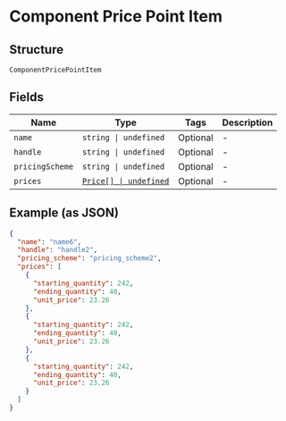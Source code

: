 
# Component Price Point Item

## Structure

`ComponentPricePointItem`

## Fields

| Name | Type | Tags | Description |
|  --- | --- | --- | --- |
| `name` | `string \| undefined` | Optional | - |
| `handle` | `string \| undefined` | Optional | - |
| `pricingScheme` | `string \| undefined` | Optional | - |
| `prices` | [`Price[] \| undefined`](../../doc/models/price.md) | Optional | - |

## Example (as JSON)

```json
{
  "name": "name6",
  "handle": "handle2",
  "pricing_scheme": "pricing_scheme2",
  "prices": [
    {
      "starting_quantity": 242,
      "ending_quantity": 40,
      "unit_price": 23.26
    },
    {
      "starting_quantity": 242,
      "ending_quantity": 40,
      "unit_price": 23.26
    },
    {
      "starting_quantity": 242,
      "ending_quantity": 40,
      "unit_price": 23.26
    }
  ]
}
```

